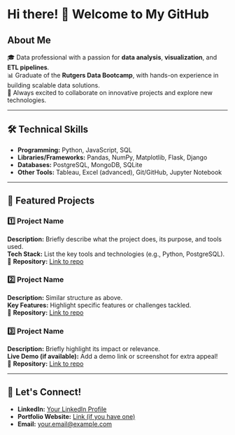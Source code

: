 # Hi there! 👋 Welcome to My GitHub

## About Me
🎓 Data professional with a passion for **data analysis**, **visualization**, and **ETL pipelines**.  
📊 Graduate of the **Rutgers Data Bootcamp**, with hands-on experience in building scalable data solutions.  
🚀 Always excited to collaborate on innovative projects and explore new technologies.

---

## 🛠️ Technical Skills
- **Programming:** Python, JavaScript, SQL  
- **Libraries/Frameworks:** Pandas, NumPy, Matplotlib, Flask, Django  
- **Databases:** PostgreSQL, MongoDB, SQLite  
- **Other Tools:** Tableau, Excel (advanced), Git/GitHub, Jupyter Notebook  

---

## 🔂 Featured Projects

### 1️⃣ **Project Name**  
**Description:** Briefly describe what the project does, its purpose, and tools used.  
**Tech Stack:** List the key tools and technologies (e.g., Python, PostgreSQL).  
📂 **Repository:** [Link to repo](#)

### 2️⃣ **Project Name**  
**Description:** Similar structure as above.  
**Key Features:** Highlight specific features or challenges tackled.  
📂 **Repository:** [Link to repo](#)

### 3️⃣ **Project Name**  
**Description:** Briefly highlight its impact or relevance.  
**Live Demo (if available):** Add a demo link or screenshot for extra appeal!  
📂 **Repository:** [Link to repo](#)

---

## 📧 Let's Connect!
- **LinkedIn:** [Your LinkedIn Profile](#)  
- **Portfolio Website:** [Link (if you have one)](#)  
- **Email:** your.email@example.com  
